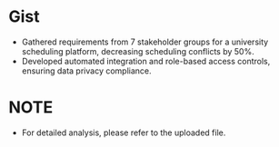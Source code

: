 # Gist
- Gathered requirements from 7 stakeholder groups for a university scheduling platform, decreasing scheduling conflicts by 50%.
- Developed automated integration and role-based access controls, ensuring data privacy compliance.

# NOTE
- For detailed analysis, please refer to the uploaded file.
